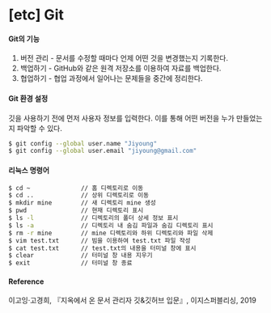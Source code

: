 # [etc] Git

#### Git의 기능

1. 버전 관리 - 문서를 수정할 때마다 언제 어떤 것을 변경했는지 기록한다.
2. 백업하기 - GitHub와 같은 원격 저장소를 이용하여 자료를 백업한다.
3. 협업하기 - 협업 과정에서 일어나는 문제들을 중간에 정리한다.



#### Git 환경 설정

깃을 사용하기 전에 먼저 사용자 정보를 입력한다. 이를 통해 어떤 버전을 누가 만들었는지 파악할 수 있다.

```bash
$ git config --global user.name "Jiyoung"
$ git config --global user.email "jiyoung@gmail.com"
```



#### 리눅스 명령어

``` bash
$ cd ~				// 홈 디렉토리로 이동
$ cd ..				// 상위 디렉토리로 이동
$ mkdir mine		// 새 디렉토리 mine 생성
$ pwd				// 현재 디렉토리 표시
$ ls -l				// 디렉토리의 폴더 상세 정보 표시
$ ls -a				// 디렉토리 내 숨김 파일과 숨김 디렉토리 표시
$ rm -r mine		// mine 디렉토리와 하위 디렉토리와 파일 삭제 
$ vim test.txt		// 빔을 이용하여 test.txt 파일 작성
$ cat test.txt		// test.txt의 내용을 터미널 창에 표시
$ clear				// 터미널 창 내용 지우기
$ exit				// 터미널 창 종료
```





#### Reference

이고잉·고경희, 『지옥에서 온 문서 관리자 깃&깃허브 입문』,  이지스퍼블리싱, 2019